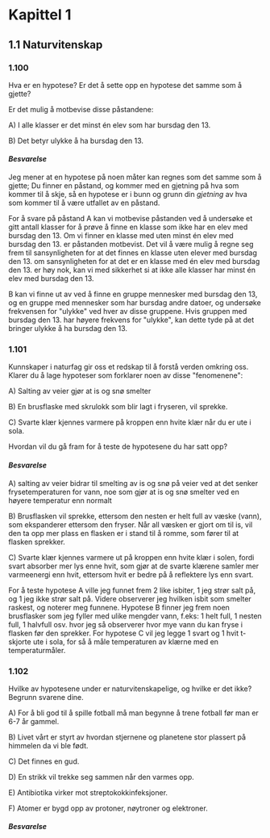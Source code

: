 # Kapittel 1

## 1.1 Naturvitenskap
### 1.100

Hva er en hypotese? Er det å sette opp en hypotese det samme som å gjette? 

Er det mulig å motbevise disse påstandene:

A) I alle klasser er det minst én elev som har bursdag den 13.

B) Det betyr ulykke å ha bursdag den 13.

#### *Besvarelse*

Jeg mener at en hypotese på noen måter kan regnes som det samme som å gjette; Du finner en påstand, og kommer med en gjetning på hva som kommer til å skje, så en hypotese er i bunn og grunn din *gjetning*
av hva som kommer til å være utfallet av en påstand.

For å svare på påstand A kan vi motbevise påstanden ved å undersøke et gitt antall klasser for å prøve å finne en klasse som ikke har en elev med bursdag den 13.
Om vi finner en klasse med uten minst én elev med bursdag den 13. er påstanden motbevist. Det vil å være mulig å regne seg frem til sansynligheten for at det finnes en klasse uten elever med bursdag
den 13. om sansynligheten for at det er en klasse med én elev med bursdag den 13. er høy nok, kan vi med sikkerhet si at ikke alle klasser har minst én elev med bursdag den 13.

B kan vi finne ut av ved å finne en gruppe mennesker med bursdag den 13, og en gruppe med mennesker som har bursdag andre datoer, og undersøke frekvensen for "ulykke" ved hver av disse gruppene.
Hvis gruppen med bursdag den 13. har høyere frekvens for "ulykke", kan dette tyde på at det bringer ulykke å ha bursdag den 13.

### 1.101

Kunnskaper i naturfag gir oss et redskap til å forstå verden omkring oss. Klarer du å lage hypoteser som forklarer noen av disse "fenomenene":

A) Salting av veier gjør at is og snø smelter

B)  En brusflaske med skrulokk som blir lagt i fryseren, vil sprekke.

C)  Svarte klær kjennes varmere på kroppen enn hvite klær når du er ute i sola.

Hvordan vil du gå fram for å teste de hypotesene du har satt opp?

#### *Besvarelse*
A) salting av veier bidrar til smelting av is og snø på veier ved at det senker frysetemperaturen for vann, noe som gjør at is og snø smelter ved en høyere temperatur enn normalt

B) Brusflasken vil sprekke, ettersom den nesten er helt full av væske (vann), som ekspanderer ettersom den fryser. Når all væsken er gjort om til is, vil den ta opp mer plass en flasken er i stand til
å romme, som fører til at flasken sprekker.

C) Svarte klær kjennes varmere ut på kroppen enn hvite klær i solen, fordi svart absorber mer lys enne hvit, som gjør at de svarte klærene samler mer varmeenergi enn hvit, ettersom hvit er bedre
på å reflektere lys enn svart.

For å teste hypotese A ville jeg funnet frem 2 like isbiter, 1 jeg strør salt på, og 1 jeg ikke strør salt på. Videre observerer jeg hvilken isbit som smelter raskest, og noterer meg funnene.
Hypotese B finner jeg frem noen brusflasker som jeg fyller med ulike mengder vann, f.eks: 1 helt full, 1 nesten full, 1 halvfull osv. hvor jeg så observerer hvor mye vann du kan fryse i flasken før den sprekker.
For hypotese C vil jeg legge 1 svart og 1 hvit t-skjorte ute i sola, for så å måle temperaturen av klærne med en temperaturmåler.


### 1.102
Hvilke av hypotesene under er naturvitenskapelige, og hvilke er det ikke? Begrunn svarene dine.

A) For å bli god til å spille fotball må man begynne å trene fotball før man er 6-7 år gammel.

B) Livet vårt er styrt av hvordan stjernene og planetene stor plassert på himmelen da vi ble født.

C) Det finnes en gud.

D) En strikk vil trekke seg sammen når den varmes opp.

E) Antibiotika virker mot streptokokkinfeksjoner.

F) Atomer er bygd opp av protoner, nøytroner og elektroner.

#### *Besvarelse*
